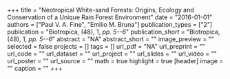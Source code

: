 +++
title = "Neotropical White-sand Forests: Origins, Ecology and Conservation of a Unique Rain Forest Environment"
date = "2016-01-01"
authors = ["Paul V. A. Fine", "Emilio M. Bruna"]
publication_types = ["2"]
publication = "Biotropica, (48), 1, _pp. 5--6_"
publication_short = "Biotropica, (48), 1, _pp. 5--6_"
abstract = "NA"
abstract_short = ""
image_preview = ""
selected = false
projects = []
tags = []
url_pdf = "NA"
url_preprint = ""
url_code = ""
url_dataset = ""
url_project = ""
url_slides = ""
url_video = ""
url_poster = ""
url_source = ""
math = true
highlight = true
[header]
image = ""
caption = ""
+++
